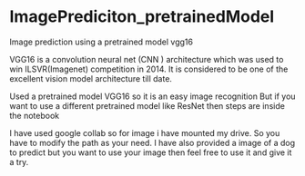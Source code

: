 # ImagePrediciton_pretrainedModel
Image prediction using a pretrained model vgg16

VGG16 is a convolution neural net (CNN ) architecture which was used to win ILSVR(Imagenet) competition in 2014. It is considered to be one of the excellent vision model architecture till date.

Used a pretrained model VGG16 so it is an easy image recognition
But if you want to use a different pretrained model like ResNet then steps are inside the notebook

I have used google collab so for image i have mounted my drive. So you have to modify the path as your need.
I have also provided a image of a dog to predict but you want to use your image then feel free to use it and give it a try.
